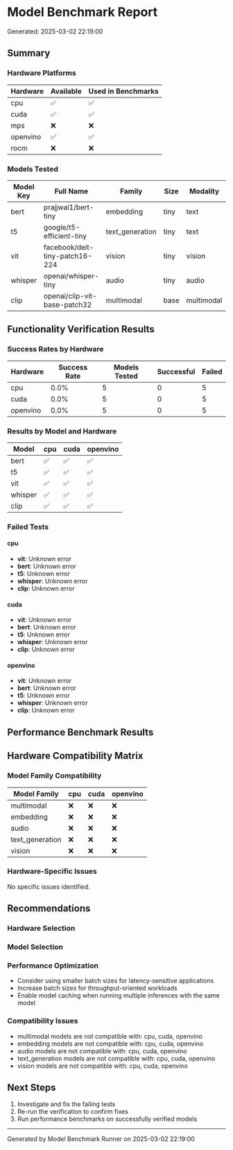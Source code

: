 # Model Benchmark Report

Generated: 2025-03-02 22:19:00

## Summary

### Hardware Platforms

| Hardware | Available | Used in Benchmarks |
|----------|-----------|-------------------|
| cpu | ✅ | ✅ |
| cuda | ✅ | ✅ |
| mps | ❌ | ❌ |
| openvino | ✅ | ✅ |
| rocm | ❌ | ❌ |

### Models Tested

| Model Key | Full Name | Family | Size | Modality |
|-----------|-----------|--------|------|----------|
| bert | prajjwal1/bert-tiny | embedding | tiny | text |
| t5 | google/t5-efficient-tiny | text_generation | tiny | text |
| vit | facebook/deit-tiny-patch16-224 | vision | tiny | vision |
| whisper | openai/whisper-tiny | audio | tiny | audio |
| clip | openai/clip-vit-base-patch32 | multimodal | base | multimodal |

## Functionality Verification Results

### Success Rates by Hardware

| Hardware | Success Rate | Models Tested | Successful | Failed |
|----------|--------------|---------------|------------|--------|
| cpu | 0.0% | 5 | 0 | 5 |
| cuda | 0.0% | 5 | 0 | 5 |
| openvino | 0.0% | 5 | 0 | 5 |

### Results by Model and Hardware

| Model | cpu | cuda | openvino |
|-------|---|---|---|
| bert | ✅ | ✅ | ✅ |
| t5 | ✅ | ✅ | ✅ |
| vit | ✅ | ✅ | ✅ |
| whisper | ✅ | ✅ | ✅ |
| clip | ✅ | ✅ | ✅ |

### Failed Tests

#### cpu

- **vit**: Unknown error
- **bert**: Unknown error
- **t5**: Unknown error
- **whisper**: Unknown error
- **clip**: Unknown error

#### cuda

- **vit**: Unknown error
- **bert**: Unknown error
- **t5**: Unknown error
- **whisper**: Unknown error
- **clip**: Unknown error

#### openvino

- **vit**: Unknown error
- **bert**: Unknown error
- **t5**: Unknown error
- **whisper**: Unknown error
- **clip**: Unknown error

## Performance Benchmark Results

## Hardware Compatibility Matrix

### Model Family Compatibility

| Model Family | cpu | cuda | openvino |
|--------------|---|---|---|
| multimodal | ❌ | ❌ | ❌ |
| embedding | ❌ | ❌ | ❌ |
| audio | ❌ | ❌ | ❌ |
| text_generation | ❌ | ❌ | ❌ |
| vision | ❌ | ❌ | ❌ |

### Hardware-Specific Issues

No specific issues identified.

## Recommendations

### Hardware Selection


### Model Selection


### Performance Optimization

- Consider using smaller batch sizes for latency-sensitive applications
- Increase batch sizes for throughput-oriented workloads
- Enable model caching when running multiple inferences with the same model

### Compatibility Issues

- multimodal models are not compatible with: cpu, cuda, openvino
- embedding models are not compatible with: cpu, cuda, openvino
- audio models are not compatible with: cpu, cuda, openvino
- text_generation models are not compatible with: cpu, cuda, openvino
- vision models are not compatible with: cpu, cuda, openvino

## Next Steps

1. Investigate and fix the failing tests
2. Re-run the verification to confirm fixes
3. Run performance benchmarks on successfully verified models

---

Generated by Model Benchmark Runner on 2025-03-02 22:19:00
